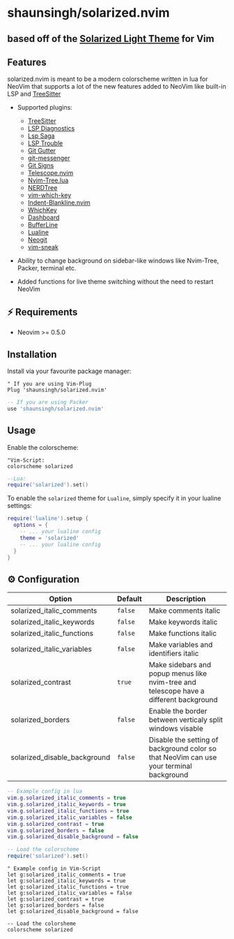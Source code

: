 # shaunsingh/solarized.nvim

## based off of the [Solarized Light Theme](https://github.com/altercation/vim-colors-solarized) for Vim

## Features

solarized.nvim is meant to be a modern colorscheme written in lua for NeoVim that supports a lot of the new features
added to NeoVim like built-in LSP and [TreeSitter](https://github.com/nvim-treesitter/nvim-treesitter)

+ Supported plugins:
    + [TreeSitter](https://github.com/nvim-treesitter/nvim-treesitter)
    + [LSP Diagnostics](https://neovim.io/doc/user/lsp.html)
    + [Lsp Saga](https://github.com/glepnir/lspsaga.nvim)
    + [LSP Trouble](https://github.com/folke/lsp-trouble.nvim)
    + [Git Gutter](https://github.com/airblade/vim-gitgutter)
    + [git-messenger](https://github.com/rhysd/git-messenger.vim)
    + [Git Signs](https://github.com/lewis6991/gitsigns.nvim)
    + [Telescope.nvim](https://github.com/nvim-telescope/telescope.nvim)
    + [Nvim-Tree.lua](https://github.com/kyazdani42/nvim-tree.lua)
    + [NERDTree](https://github.com/preservim/nerdtree)
    + [vim-which-key](https://github.com/liuchengxu/vim-which-key)
    + [Indent-Blankline.nvim](https://github.com/lukas-reineke/indent-blankline.nvim)
    + [WhichKey](https://github.com/liuchengxu/vim-which-key)
    + [Dashboard](https://github.com/glepnir/dashboard-nvim)
    + [BufferLine](https://github.com/akinsho/nvim-bufferline.lua)
    + [Lualine](https://github.com/hoob3rt/lualine.nvim)
    + [Neogit](https://github.com/TimUntersberger/neogit)
    + [vim-sneak](https://github.com/justinmk/vim-sneak)

+ Ability to change background on sidebar-like windows like Nvim-Tree, Packer, terminal etc.

+ Added functions for live theme switching without the need to restart NeoVim

## ⚡️ Requirements

+ Neovim >= 0.5.0

## Installation

Install via your favourite package manager:
```vim
" If you are using Vim-Plug
Plug 'shaunsingh/solarized.nvim'
```

```lua
-- If you are using Packer
use 'shaunsingh/solarized.nvim'
```

## Usage

Enable the colorscheme:
```vim
"Vim-Script:
colorscheme solarized
```

```lua
--Lua:
require('solarized').set()
```

To enable the `solarized` theme for `Lualine`, simply specify it in your lualine settings:

```lua
require('lualine').setup {
  options = {
    -- ... your lualine config
    theme = 'solarized'
    -- ... your lualine config
  }
}
```

## ⚙️ Configuration


| Option                              | Default     | Description                                                                                                                                                     |
| ----------------------------------- | ----------- | --------------------------------------------------------------------------------------------------------------------------------------------------------------- |
| solarized_italic_comments            | `false`     | Make comments italic                                                                                                                                            |
| solarized_italic_keywords            | `false`     | Make keywords italic                                                                                                                                            |
| solarized_italic_functions           | `false`     | Make functions italic                                                                                                                                           |
| solarized_italic_variables           | `false`     | Make variables and identifiers italic                                                                                                                           |
| solarized_contrast                   | `true`      | Make sidebars and popup menus like nvim-tree and telescope have a different background                                                                                       |
| solarized_borders                    | `false`     | Enable the border between verticaly split windows visable
| solarized_disable_background         | `false`     | Disable the setting of background color so that NeoVim can use your terminal background

```lua
-- Example config in lua
vim.g.solarized_italic_comments = true
vim.g.solarized_italic_keywords = true
vim.g.solarized_italic_functions = true
vim.g.solarized_italic_variables = false
vim.g.solarized_contrast = true
vim.g.solarized_borders = false
vim.g.solarized_disable_background = false

-- Load the colorscheme
require('solarized').set()
```

```vim
" Example config in Vim-Script
let g:solarized_italic_comments = true
let g:solarized_italic_keywords = true
let g:solarized_italic_functions = true
let g:solarized_italic_variables = false
let g:solarized_contrast = true
let g:solarized_borders = false
let g:solarized_disable_background = false

-- Load the colorsheme
colorscheme solarized
```
